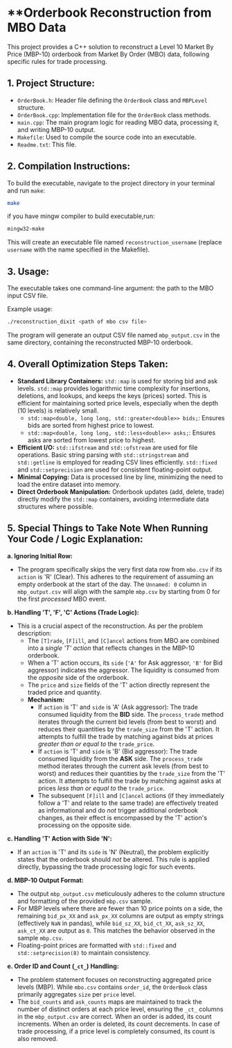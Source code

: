 **Orderbook Reconstruction from MBO Data
=========================================

This project provides a C++ solution to reconstruct a Level 10 Market By Price (MBP-10) orderbook from Market By Order (MBO) data, following specific rules for trade processing.

**1. Project Structure:**
--------------------
- `OrderBook.h`: Header file defining the `OrderBook` class and `MBPLevel` structure.
- `OrderBook.cpp`: Implementation file for the `OrderBook` class methods.
- `main.cpp`: The main program logic for reading MBO data, processing it, and writing MBP-10 output.
- `Makefile`: Used to compile the source code into an executable.
- `Readme.txt`: This file.

**2. Compilation Instructions:**
----------------------------
To build the executable, navigate to the project directory in your terminal and run `make`:

```bash
make
````
if you have mingw compiler to build executable,run:

```bash
mingw32-make
```

This will create an executable file named `reconstruction_username` (replace `username` with the name specified in the Makefile).

## **3. Usage:**

The executable takes one command-line argument: the path to the MBO input CSV file.

Example usage:

```bash
./reconstruction_dixit <path of mbo csv file>
```

The program will generate an output CSV file named `mbp_output.csv` in the same directory, containing the reconstructed MBP-10 orderbook.

## **4. Overall Optimization Steps Taken:**

  - **Standard Library Containers:** `std::map` is used for storing bid and ask levels. `std::map` provides logarithmic time complexity for insertions, deletions, and lookups, and keeps the keys (prices) sorted. This is efficient for maintaining sorted price levels, especially when the depth (10 levels) is relatively small.
      - `std::map<double, long long, std::greater<double>> bids;`: Ensures bids are sorted from highest price to lowest.
      - `std::map<double, long long, std::less<double>> asks;`: Ensures asks are sorted from lowest price to highest.
  - **Efficient I/O:** `std::ifstream` and `std::ofstream` are used for file operations. Basic string parsing with `std::stringstream` and `std::getline` is employed for reading CSV lines efficiently. `std::fixed` and `std::setprecision` are used for consistent floating-point output.
  - **Minimal Copying:** Data is processed line by line, minimizing the need to load the entire dataset into memory.
  - **Direct Orderbook Manipulation:** Orderbook updates (add, delete, trade) directly modify the `std::map` containers, avoiding intermediate data structures where possible.

## **5. Special Things to Take Note When Running Your Code / Logic Explanation:**

**a. Ignoring Initial Row:**

  - The program specifically skips the very first data row from `mbo.csv` if its `action` is 'R' (Clear). This adheres to the requirement of assuming an empty orderbook at the start of the day. The `Unnamed: 0` column in `mbp_output.csv` will align with the sample `mbp.csv` by starting from 0 for the first *processed* MBO event.

**b. Handling 'T', 'F', 'C' Actions (Trade Logic):**

  - This is a crucial aspect of the reconstruction. As per the problem description:
      - The `[T]rade`, `[F]ill`, and `[C]ancel` actions from MBO are combined into a *single 'T' action* that reflects changes in the MBP-10 orderbook.
      - When a 'T' action occurs, its `side` (`'A'` for Ask aggressor, `'B'` for Bid aggressor) indicates the aggressor. The liquidity is consumed from the *opposite* side of the orderbook.
      - The `price` and `size` fields of the 'T' action directly represent the traded price and quantity.
      - **Mechanism:**
          - If `action` is 'T' and `side` is 'A' (Ask aggressor): The trade consumed liquidity from the **BID** side. The `process_trade` method iterates through the current bid levels (from best to worst) and reduces their quantities by the `trade_size` from the 'T' action. It attempts to fulfill the trade by matching against bids at prices *greater than or equal to* the `trade_price`.
          - If `action` is 'T' and `side` is 'B' (Bid aggressor): The trade consumed liquidity from the **ASK** side. The `process_trade` method iterates through the current ask levels (from best to worst) and reduces their quantities by the `trade_size` from the 'T' action. It attempts to fulfill the trade by matching against asks at prices *less than or equal to* the `trade_price`.
          - The subsequent `[F]ill` and `[C]ancel` actions (if they immediately follow a 'T' and relate to the same trade) are effectively treated as informational and do *not* trigger additional orderbook changes, as their effect is encompassed by the 'T' action's processing on the opposite side.

**c. Handling 'T' Action with Side 'N':**

  - If an `action` is 'T' and its `side` is 'N' (Neutral), the problem explicitly states that the orderbook should *not* be altered. This rule is applied directly, bypassing the trade processing logic for such events.

**d. MBP-10 Output Format:**

  - The output `mbp_output.csv` meticulously adheres to the column structure and formatting of the provided `mbp.csv` sample.
  - For MBP levels where there are fewer than 10 price points on a side, the remaining `bid_px_XX` and `ask_px_XX` columns are output as empty strings (effectively `NaN` in pandas), while `bid_sz_XX`, `bid_ct_XX`, `ask_sz_XX`, `ask_ct_XX` are output as `0`. This matches the behavior observed in the sample `mbp.csv`.
  - Floating-point prices are formatted with `std::fixed` and `std::setprecision(8)` to maintain consistency.

**e. Order ID and Count (`_ct_`) Handling:**

  - The problem statement focuses on reconstructing aggregated price levels (MBP). While `mbo.csv` contains `order_id`, the `OrderBook` class primarily aggregates `size` per `price` level.
  - The `bid_counts` and `ask_counts` maps are maintained to track the number of distinct orders at each price level, ensuring the `_ct_` columns in the `mbp_output.csv` are correct. When an order is added, its count increments. When an order is deleted, its count decrements. In case of trade processing, if a price level is completely consumed, its count is also removed.

<!-- end list -->

```
```
